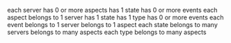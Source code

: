 each server
    has 0 or more aspects
    has 1 state
    has 0 or more events
each aspect
    belongs to 1 server
    has 1 state
    has 1 type
    has 0 or more events
each event
    belongs to 1 server
    belongs to 1 aspect
each state
    belongs to many servers
    belongs to many aspects
each type
    belongs to many aspects